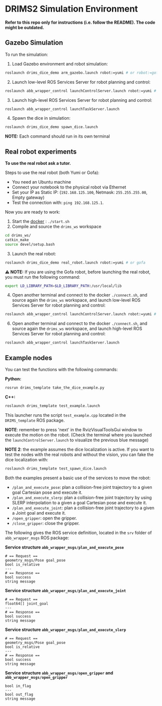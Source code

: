# DRIMS2 Simulation Environment

**Refer to this repo only for instructions (i.e. follow the README). The code might be outdated.**

## Gazebo Simulation

To run the simulation:

1. Load Gazebo environment and robot simulation:
```bash
roslaunch drims_dice_demo arm_gazebo.launch robot:=yumi # or robot:=gofa
```
2. Launch low-level ROS Services Server for robot planning and control:
```bash
roslaunch abb_wrapper_control launchControlServer.launch robot:=yumi # or robot:=gofa
```

3. Launch high-level ROS Services Server for robot planning and control:
```bash
roslaunch abb_wrapper_control launchTaskServer.launch
```

4. Spawn the dice in simulation:
```bash
roslaunch drims_dice_demo spawn_dice.launch
```

**NOTE:** Each command should run in its own terminal

## Real robot experiments

**To use the real robot ask a tutor.**

Steps to use the real robot (both Yumi or Gofa):
- You need an Ubuntu machine
- Connect your notebook to the physical robot via Ethernet
- Set your IP as Static IP: (`192.168.125.100`, Netmask: `255.255.255.00`, Empty gateway)
- Test the connection with: `ping 192.168.125.1`.

Now you are ready to work:
1. Start the [docker](https://github.com/AIRLab-POLIMI/DRIMS2_Docker) :  `./start.sh`
2. Compile and source the `drims_ws` workspace
```bash
cd drims_ws/
catkin_make
source devel/setup.bash
```
3. Launch the real robot:
```bash
roslaunch drims_dice_demo real_robot.launch robot:=yumi # or gofa
```
**⚠️ NOTE:** If you are using the Gofa robot, before launching the real robot, you must run the following command:

```bash
export LD_LIBRARY_PATH=$LD_LIBRARY_PATH:/usr/local/lib
```
4. Open another terminal and connect to the docker `./connect.sh`, and source again the `drims_ws` workspace, and launch low-level ROS Services Server for robot planning and control:
```bash
roslaunch abb_wrapper_control launchControlServer.launch robot:=yumi # or robot:=gofa
```

6. Open another terminal and connect to the docker `./connect.sh`, and source again the `drims_ws` workspace, and launch high-level ROS Services Server for robot planning and control:
```bash
roslaunch abb_wrapper_control launchTaskServer.launch
```

## Example nodes

You can test the functions with the following commands:

**Python:**

```bash
rosrun drims_template take_the_dice_example.py
```

**C++:**

```bash
roslaunch drims_template test_example.launch
```
This launcher runs the script `test_example.cpp` located in the `DRIMS_template` ROS package.

**NOTE**: remember to press 'next' in the RvizVisualToolsGui window to execute the motion on the robot.
(Check the terminal where you launched the `launchControlServer.launch` to visualize the previous blue message)

**NOTE 2**: the example assumes the dice localization is active. If you want to test the nodes with the real robots and without the vision, you can fake the dice localization with:
```bash
roslaunch drims_template test_spawn_dice.launch
```

Both the examples present a basic use of the services to move the robot:
- `/plan_and_execute_pose`: plan a collision-free joint trajectory to a given goal Cartesian pose and execute it.
- `/plan_and_execute_slerp`: plan a collision-free joint trajectory by using SLERP interpolation to a given a goal Cartesian pose and execute it.
- `/plan_and_execute_joint`: plan a collision-free joint trajectory to a given a Joint goal and execute it.
- `/open_gripper`: open the gripper.
- `/close_gripper`: close the gripper.

The following gives the ROS service definition, located in the `srv` folder of `abb_wrapper_msgs` ROS package:

**Service structure `abb_wrapper_msgs/plan_and_execute_pose`**
```
# == Request ==
geometry_msgs/Pose goal_pose
bool is_relative
---
# == Response ==
bool success
string message
```

**Service structure `abb_wrapper_msgs/plan_and_execute_joint`**
```
# == Request ==
float64[] joint_goal
---
# == Response ==
bool success
string message
```

**Service structure `abb_wrapper_msgs/plan_and_execute_slerp`**
```
# == Request ==
geometry_msgs/Pose goal_pose
bool is_relative
---
# == Response ==
bool success
string message
```

**Service structure `abb_wrapper_msgs/open_gripper` and `abb_wrapper_msgs/open_gripper`**
```
bool in_flag
---
bool out_flag
string message
```

<!--
%## Dice manipulation task
%
%Now, you can start to create your own task for dice manipulation.%
%
%For the **C++** version, you can modify this ROS node (`task_dice.cpp`) between lines 154-164 to create your sequence of actions to perform the dice manipulation.
%Remember that you can launch the previous ROS node by using the following command:
%```bash
%roslaunch drims_template task_dice.launch
%```
-->




